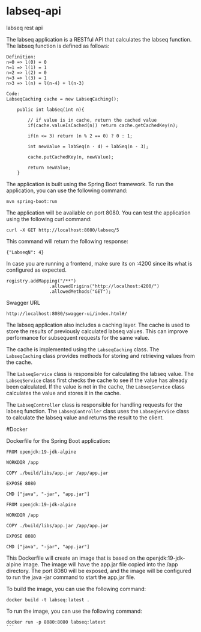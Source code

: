 # labseq-api
labseq rest api

The labseq application is a RESTful API that calculates the labseq function. The labseq function is defined as follows:

```
Definition:
n=0 => l(0) = 0
n=1 => l(1) = 1
n=2 => l(2) = 0
n=3 => l(3) = 1
n>3 => l(n) = l(n-4) + l(n-3)

Code:
LabseqCaching cache = new LabseqCaching();

    public int labSeq(int n){
        
        // if value is in cache, return the cached value
        if(cache.valueIsCached(n)) return cache.getCachedKey(n);
        
        if(n <= 3) return (n % 2 == 0) ? 0 : 1;
        
        int newValue = labSeq(n - 4) + labSeq(n - 3);
        
        cache.putCachedKey(n, newValue);

        return newValue;
    }
```

The application is built using the Spring Boot framework. To run the application, you can use the following command:

```
mvn spring-boot:run
```

The application will be available on port 8080. You can test the application using the following curl command:

```
curl -X GET http://localhost:8080/labseq/5
```

This command will return the following response:

```
{"LabseqN": 4}
```

In case you are running a frontend, make sure its on :4200 since its what is configured as expected.

```
registry.addMapping("/**")
                .allowedOrigins("http://localhost:4200/")
                .allowedMethods("GET");
```

Swagger URL 

```
http://localhost:8080/swagger-ui/index.html#/
```

The labseq application also includes a caching layer. The cache is used to store the results of previously calculated labseq values. This can improve performance for subsequent requests for the same value.

The cache is implemented using the `LabseqCaching` class. The `LabseqCaching` class provides methods for storing and retrieving values from the cache.

The `LabseqService` class is responsible for calculating the labseq value. The `LabseqService` class first checks the cache to see if the value has already been calculated. If the value is not in the cache, the `LabseqService` class calculates the value and stores it in the cache.

The `LabseqController` class is responsible for handling requests for the labseq function. The `LabseqController` class uses the `LabseqService` class to calculate the labseq value and returns the result to the client.

#Docker

 Dockerfile for the Spring Boot application:

```
FROM openjdk:19-jdk-alpine

WORKDIR /app

COPY ./build/libs/app.jar /app/app.jar

EXPOSE 8080

CMD ["java", "-jar", "app.jar"]
​
FROM openjdk:19-jdk-alpine
​
WORKDIR /app
​
COPY ./build/libs/app.jar /app/app.jar
​
EXPOSE 8080
​
CMD ["java", "-jar", "app.jar"]
```

This Dockerfile will create an image that is based on the openjdk:19-jdk-alpine image. The image will have the app.jar file copied into the /app directory. The port 8080 will be exposed, and the image will be configured to run the java -jar command to start the app.jar file.

To build the image, you can use the following command:


```
docker build -t labseq:latest .
```


To run the image, you can use the following command:


```
docker run -p 8080:8080 labseq:latest
​```
